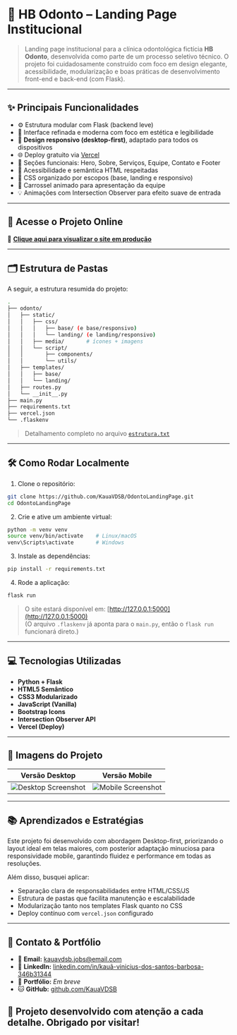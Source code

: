 # 🦷 HB Odonto – Landing Page Institucional


> Landing page institucional para a clínica odontológica fictícia **HB Odonto**, desenvolvida como parte de um processo seletivo técnico. O projeto foi cuidadosamente construído com foco em design elegante, acessibilidade, modularização e boas práticas de desenvolvimento front-end e back-end (com Flask).

---

## ✨ Principais Funcionalidades

- ⚙️ Estrutura modular com Flask (backend leve)
- 🎨 Interface refinada e moderna com foco em estética e legibilidade
- 📱 **Design responsivo (desktop-first)**, adaptado para todos os dispositivos
- 🌐 Deploy gratuito via [Vercel](https://landing-page-odonto-plum.vercel.app)
- 💬 Seções funcionais: Hero, Sobre, Serviços, Equipe, Contato e Footer
- 🧠 Acessibilidade e semântica HTML respeitadas
- 🧩 CSS organizado por escopos (base, landing e responsivo)
- 🔄 Carrossel animado para apresentação da equipe
- 💡 Animações com Intersection Observer para efeito suave de entrada

---

## 🚀 Acesse o Projeto Online

🔗 **[Clique aqui para visualizar o site em produção](https://landing-page-odonto-plum.vercel.app)**

---


## 🗂 Estrutura de Pastas

A seguir, a estrutura resumida do projeto:

```bash
.
├── odonto/
│   ├── static/
│   │   ├── css/
│   │   │   ├── base/ (e base/responsivo)
│   │   │   └── landing/ (e landing/responsivo)
│   │   ├── media/       # ícones + imagens
│   │   └── script/
│   │       ├── components/
│   │       └── utils/
│   ├── templates/
│   │   ├── base/
│   │   └── landing/
│   ├── routes.py
│   └── __init__.py
├── main.py
├── requirements.txt
├── vercel.json
└── .flaskenv
````

> Detalhamento completo no arquivo [`estrutura.txt`](estrutura.txt)

---

## 🛠️ Como Rodar Localmente

1. Clone o repositório:

```bash
git clone https://github.com/KauaVDSB/OdontoLandingPage.git
cd OdontoLandingPage
```

2. Crie e ative um ambiente virtual:

```bash
python -m venv venv
source venv/bin/activate    # Linux/macOS
venv\Scripts\activate       # Windows
```

3. Instale as dependências:

```bash
pip install -r requirements.txt
```

4. Rode a aplicação:

```bash
flask run
```

> O site estará disponível em: [http://127.0.0.1:5000](http://127.0.0.1:5000)  
> (O arquivo `.flaskenv` já aponta para o `main.py`, então o `flask run` funcionará direto.)

---

## 💻 Tecnologias Utilizadas

- **Python + Flask**
- **HTML5 Semântico**
- **CSS3 Modularizado**
- **JavaScript (Vanilla)**
- **Bootstrap Icons**
- **Intersection Observer API**
- **Vercel (Deploy)**

---

## 📸 Imagens do Projeto

| Versão Desktop | Versão Mobile |
|----------------|---------------|
| ![Desktop Screenshot](https://github.com/user-attachments/assets/6bb0c835-dcb7-4c1f-aa1a-b9c1de931d63) | ![Mobile Screenshot](https://github.com/user-attachments/assets/4dc99193-c3e6-4141-bda9-2cc91210b8d3) |

---

## 📚 Aprendizados e Estratégias
Este projeto foi desenvolvido com abordagem Desktop-first, priorizando o layout ideal em telas maiores, com posterior adaptação minuciosa para responsividade mobile, garantindo fluidez e performance em todas as resoluções.

Além disso, busquei aplicar:

- Separação clara de responsabilidades entre HTML/CSS/JS
- Estrutura de pastas que facilita manutenção e escalabilidade
- Modularização tanto nos templates Flask quanto no CSS
- Deploy contínuo com `vercel.json` configurado

---

## 📇 Contato & Portfólio

- 📧 **Email:** [kauavdsb.jobs@email.com](mailto:kauavdsb.jobs@email.com)
- 🔗 **LinkedIn:** [linkedin.com/in/kauã-vinicius-dos-santos-barbosa-346b31344](https://www.linkedin.com/in/kauã-vinicius-dos-santos-barbosa-346b31344)
- 💼 **Portfólio:** _Em breve_
- 🐱 **GitHub:** [github.com/KauaVDSB](https://github.com/KauaVDSB)

## 🎯 Projeto desenvolvido com atenção a cada detalhe. Obrigado por visitar!
